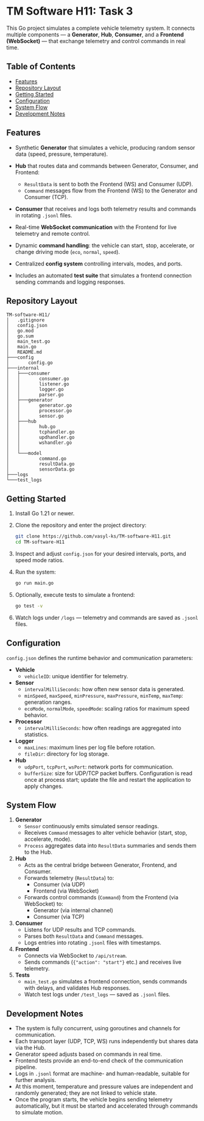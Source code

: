 # TM Software H11: Task 3

This Go project simulates a complete vehicle telemetry system.
It connects multiple components — a **Generator**, **Hub**, **Consumer**, and a **Frontend (WebSocket)** — that exchange telemetry and control commands in real time.

## Table of Contents
* [Features](#features)
* [Repository Layout](#repository-layout)
* [Getting Started](#getting-started)
* [Configuration](#configuration)
* [System Flow](#system-flow)
* [Development Notes](#development-notes)

## Features
* Synthetic **Generator** that simulates a vehicle, producing random sensor data (speed, pressure, temperature).
* **Hub** that routes data and commands between Generator, Consumer, and Frontend:

  * `ResultData` is sent to both the Frontend (WS) and Consumer (UDP).
  * `Command` messages flow from the Frontend (WS) to the Generator and Consumer (TCP).
* **Consumer** that receives and logs both telemetry results and commands in rotating `.jsonl` files.
* Real-time **WebSocket communication** with the Frontend for live telemetry and remote control.
* Dynamic **command handling**: the vehicle can start, stop, accelerate, or change driving mode (`eco`, `normal`, `speed`).
* Centralized **config system** controlling intervals, modes, and ports.
* Includes an automated **test suite** that simulates a frontend connection sending commands and logging responses.

## Repository Layout

```
TM-software-H11/
│   .gitignore
│   config.json
│   go.mod
│   go.sum
│   main_test.go
│   main.go
│   README.md
├───config
│       config.go
├───internal
│   ├───consumer
│   │       consumer.go
│   │       listener.go
│   │       logger.go
│   │       parser.go
│   ├───generator
│   │       generator.go
│   │       processor.go
│   │       sensor.go
│   ├───hub
│   │       hub.go
│   │       tcphandler.go
│   │       updhandler.go
│   │       wshandler.go
│   │
│   └───model
│           command.go
│           resultData.go
│           sensorData.go
├───logs
└───test_logs
```

## Getting Started

1. Install Go 1.21 or newer.
2. Clone the repository and enter the project directory:

   ```bash
   git clone https://github.com/vasyl-ks/TM-software-H11.git
   cd TM-software-H11
   ```
3. Inspect and adjust `config.json` for your desired intervals, ports, and speed mode ratios.
4. Run the system:

   ```bash
   go run main.go
   ```
5. Optionally, execute tests to simulate a frontend:

   ```bash
   go test -v
   ```
6. Watch logs under `/logs` — telemetry and commands are saved as `.jsonl` files.

## Configuration
`config.json` defines the runtime behavior and communication parameters:
* **Vehicle**
  * `vehicleID`: unique identifier for telemetry.
* **Sensor**
  * `intervalMilliSeconds`: how often new sensor data is generated.
  * `minSpeed`, `maxSpeed`, `minPressure`, `maxPressure`, `minTemp`, `maxTemp`: generation ranges.
  * `ecoMode`, `normalMode`, `speedMode`: scaling ratios for maximum speed behavior.
* **Processor**
  * `intervalMilliSeconds`: how often readings are aggregated into statistics.
* **Logger**
  * `maxLines`: maximum lines per log file before rotation.
  * `fileDir`: directory for log storage.
* **Hub**
  * `udpPort`, `tcpPort`, `wsPort`: network ports for communication.
  * `bufferSize`: size for UDP/TCP packet buffers.
Configuration is read once at process start; update the file and restart the application to apply changes.

## System Flow
1. **Generator**
   * `Sensor` continuously emits simulated sensor readings.
   * Receives `Command` messages to alter vehicle behavior (start, stop, accelerate, mode).
   * `Process` aggregates data into `ResultData` summaries and sends them to the Hub.
2. **Hub**
   * Acts as the central bridge between Generator, Frontend, and Consumer.
   * Forwards telemetry (`ResultData`) to:
     * Consumer (via UDP)
     * Frontend (via WebSocket)
   * Forwards control commands (`Command`) from the Frontend (via WebSocket) to:
     * Generator (via internal channel)
     * Consumer (via TCP)
3. **Consumer**
   * Listens for UDP results and TCP commands.
   * Parses both `ResultData` and `Command` messages.
   * Logs entries into rotating `.jsonl` files with timestamps.
4. **Frontend**
   * Connects via WebSocket to `/api/stream`.
   * Sends commands (`{"action": "start"}` etc.) and receives live telemetry.
5. **Tests**
   * `main_test.go` simulates a frontend connection, sends commands with delays, and validates Hub responses.
   * Watch test logs under `/test_logs` — saved as `.jsonl` files.

## Development Notes
* The system is fully concurrent, using goroutines and channels for communication.
* Each transport layer (UDP, TCP, WS) runs independently but shares data via the Hub.
* Generator speed adjusts based on commands in real time.
* Frontend tests provide an end-to-end check of the communication pipeline.
* Logs in `.jsonl` format are machine- and human-readable, suitable for further analysis.
* At this moment, temperature and pressure values are independent and randomly generated; they are not linked to vehicle state.
* Once the program starts, the vehicle begins sending telemetry automatically, but it must be started and accelerated through commands to simulate motion.